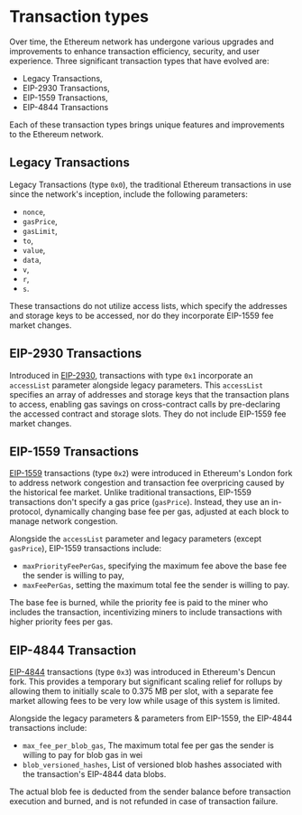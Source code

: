 # Transaction types

Over time, the Ethereum network has undergone various upgrades and improvements to enhance transaction efficiency, security, and user experience. Three significant transaction types that have evolved are:

- Legacy Transactions,
- EIP-2930 Transactions,
- EIP-1559 Transactions,
- EIP-4844 Transactions

Each of these transaction types brings unique features and improvements to the Ethereum network.

## Legacy Transactions

Legacy Transactions (type `0x0`), the traditional Ethereum transactions in use since the network's inception, include the following parameters:
- `nonce`,
- `gasPrice`,
- `gasLimit`,
- `to`,
- `value`,
- `data`,
- `v`,
- `r`,
- `s`.

These transactions do not utilize access lists, which specify the addresses and storage keys to be accessed, nor do they incorporate EIP-1559 fee market changes.

## EIP-2930 Transactions

Introduced in [EIP-2930](https://eips.ethereum.org/EIPS/eip-2930), transactions with type `0x1` incorporate an `accessList` parameter alongside legacy parameters. This `accessList` specifies an array of addresses and storage keys that the transaction plans to access, enabling gas savings on cross-contract calls by pre-declaring the accessed contract and storage slots. They do not include EIP-1559 fee market changes.

## EIP-1559 Transactions

[EIP-1559](https://eips.ethereum.org/EIPS/eip-1559) transactions (type `0x2`) were introduced in Ethereum's London fork to address network congestion and transaction fee overpricing caused by the historical fee market. Unlike traditional transactions, EIP-1559 transactions don't specify a gas price (`gasPrice`). Instead, they use an in-protocol, dynamically changing base fee per gas, adjusted at each block to manage network congestion.

Alongside the `accessList` parameter and legacy parameters (except `gasPrice`), EIP-1559 transactions include:
- `maxPriorityFeePerGas`, specifying the maximum fee above the base fee the sender is willing to pay,
- `maxFeePerGas`, setting the maximum total fee the sender is willing to pay.

The base fee is burned, while the priority fee is paid to the miner who includes the transaction, incentivizing miners to include transactions with higher priority fees per gas.

## EIP-4844 Transaction

[EIP-4844](https://eips.ethereum.org/EIPS/eip-4844) transactions (type `0x3`) was introduced in Ethereum's Dencun fork. This provides a temporary but significant scaling relief for rollups by allowing them to initially scale to 0.375 MB per slot, with a separate fee market allowing fees to be very low while usage of this system is limited.

Alongside the legacy parameters & parameters from EIP-1559, the EIP-4844 transactions include:
- `max_fee_per_blob_gas`, The maximum total fee per gas the sender is willing to pay for blob gas in wei
- `blob_versioned_hashes`, List of versioned blob hashes associated with the transaction's EIP-4844 data blobs.

The actual blob fee is deducted from the sender balance before transaction execution and burned, and is not refunded in case of transaction failure.